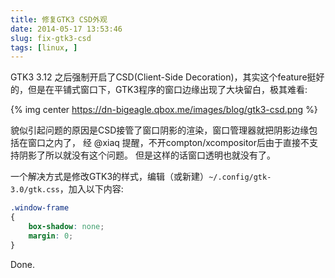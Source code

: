 ```yaml
---
title: 修复GTK3 CSD外观
date: 2014-05-17 13:53:46
slug: fix-gtk3-csd
tags: [linux, ]
---
```


GTK3 3.12 之后强制开启了CSD(Client-Side Decoration)，其实这个feature挺好的，但是在平铺式窗口下，GTK3程序的窗口边缘出现了大块留白，极其难看:

{% img center https://dn-bigeagle.qbox.me/images/blog/gtk3-csd.png %}

貌似引起问题的原因是CSD接管了窗口阴影的渲染，窗口管理器就把阴影边缘包括在窗口之内了，
经 @xiaq 提醒，不开compton/xcompositor后由于直接不支持阴影了所以就没有这个问题。
但是这样的话窗口透明也就没有了。

<!--more-->

一个解决方式是修改GTK3的样式，编辑（或新建）`~/.config/gtk-3.0/gtk.css`，加入以下内容:

```css
.window-frame 
{  
    box-shadow: none;  
    margin: 0;
}
```

Done.



